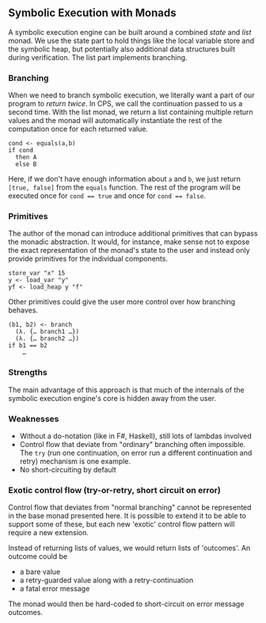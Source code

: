 ## Symbolic Execution with Monads

A symbolic execution engine can be built around a combined *state* and *list* monad. We use the state part to hold things like the local variable store and the symbolic heap, but potentially also additional data structures built during verification. The list part implements branching.

### Branching
When we need to branch symbolic execution, we literally want a part of our program to *return twice*. In CPS, we call the continuation passed to us a second time. With the list monad, we return a list containing multiple return values and the monad will automatically instantiate the rest of the computation once for each returned value.

    cond <- equals(a,b)
    if cond
      then A
      else B

Here, if we don't have enough information about `a` and `b`, we just return `[true, false]` from the `equals` function.
The rest of the program will be executed once for `cond == true` and once for `cond == false`.

### Primitives
The author of the monad can introduce additional primitives that can bypass the monadic abstraction. It would, for instance, make sense not to expose the exact representation of the monad's state to the user and instead only provide primitives for the individual components.

    store_var "x" 15
    y <- load_var "y"
    yf <- load_heap y "f"

Other primitives could give the user more control over how branching behaves. 

    (b1, b2) <- branch 
      (λ. {… branch1 …})
      (λ. {… branch2 …})
    if b1 == b2
    	…

### Strengths
The main advantage of this approach is that much of the internals of the symbolic execution engine's core is hidden away from the user.

### Weaknesses

 * Without a do-notation (like in F#, Haskell), still lots of lambdas involved
 * Control flow that deviate from "ordinary" branching often impossible. The `try` (run one continuation, on error run a different continuation and retry) mechanism is one example.
 * No short-circuiting by default

### Exotic control flow (try-or-retry, short circuit on error)
Control flow that deviates from "normal branching" cannot be represented in the base monad presented here. It is possible to extend it to be able to support some of these, but each new 'exotic' control flow pattern will require a new extension.

Instead of returning lists of values, we would return lists of 'outcomes'. An outcome could be
 * a bare value
 * a retry-guarded value along with a retry-continuation
 * a fatal error message

 The monad would then be hard-coded to short-circuit on error message outcomes. 
